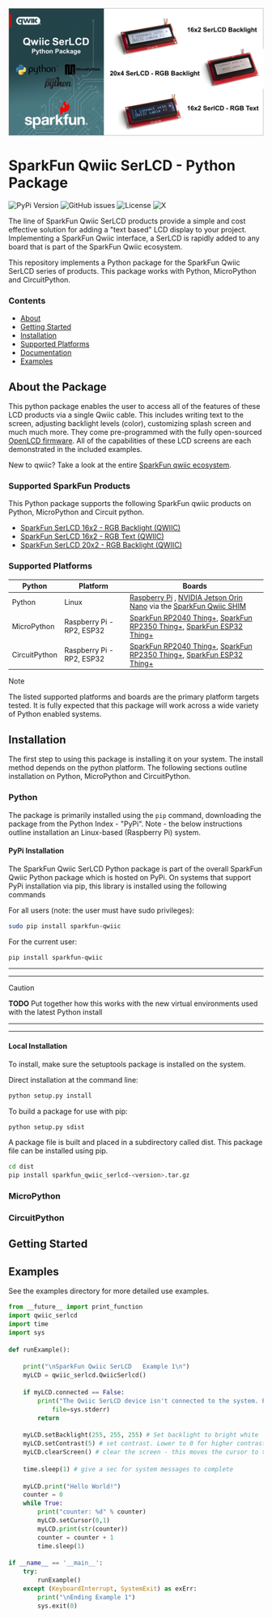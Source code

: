 ![Qwiic SerLCD Python Package](docs/images/gh-banner-py-qwiic-serlcd.png "qwiic SerLCD Python Package" )

# SparkFun Qwiic SerLCD - Python Package

![PyPi Version](https://img.shields.io/pypi/v/sparkfun_qwiic_serlcd)
![GitHub issues](https://img.shields.io/github/issues/sparkfun/Qwiic_SerLCD_Py)
![License](https://img.shields.io/github/license/sparkfun/Qwiic_SerLCD_Py)
![X](https://img.shields.io/twitter/follow/sparkfun)

The line of SparkFun Qwiic SerLCD products provide a simple and cost effective solution for adding a "text based" LCD display to your project. Implementing a SparkFun Qwiic interface, a SerLCD is rapidly added to any board that is part of the SparkFun Qwiic ecosystem.

This repository implements a Python package for the SparkFun Qwiic SerLCD series of products. This package works with Python, MicroPython and CircuitPython.

### Contents

* [About](#about-the-package)
* [Getting Started](#getting-started)
* [Installation](#installation)
* [Supported Platforms](#supported-platforms)
* [Documentation](https://docs.sparkfun.com/Qwiic_SerLCD_Py/)
* [Examples](#examples)

## About the Package

This python package enables the user to access all of the features of these LCD products via a single Qwiic cable. This includes writing text to the screen, adjusting backlight levels (color), customizing splash screen and much much more. They come pre-programmed with the fully open-sourced [OpenLCD firmware](https://github.com/sparkfun/OpenLCD). All of the capabilities of these LCD screens are each demonstrated in the included examples.


New to qwiic? Take a look at the entire [SparkFun qwiic ecosystem](https://www.sparkfun.com/qwiic).
### Supported SparkFun Products

This Python package supports the following SparkFun qwiic products on Python, MicroPython and Circuit python. 

* [SparkFun SerLCD 16x2 - RGB Backlight (QWIIC)](https://www.sparkfun.com/products/16396)
* [SparkFun SerLCD 16x2 - RGB Text (QWIIC)](https://www.sparkfun.com/products/16397)
* [SparkFun SerLCD 20x2 - RGB Backlight (QWIIC)](https://www.sparkfun.com/products/16398)

### Supported Platforms

| Python | Platform | Boards |
|--|--|--|
| Python | Linux | [Raspberry Pi](https://www.sparkfun.com/raspberry-pi-5-8gb.html) , [NVIDIA Jetson Orin Nano](https://www.sparkfun.com/nvidia-jetson-orin-nano-developer-kit.html) via the [SparkFun Qwiic SHIM](https://www.sparkfun.com/sparkfun-qwiic-shim-for-raspberry-pi.html) |
| MicroPython | Raspberry Pi - RP2, ESP32 | [SparkFun RP2040 Thing+](https://www.sparkfun.com/sparkfun-thing-plus-rp2040.html), [SparkFun RP2350 Thing+](https://www.sparkfun.com/sparkfun-thing-plus-rp2350.html), [SparkFun ESP32 Thing+](https://www.sparkfun.com/sparkfun-thing-plus-esp32-wroom-usb-c.html)
|CircuitPython | Raspberry Pi - RP2, ESP32 | [SparkFun RP2040 Thing+](https://www.sparkfun.com/sparkfun-thing-plus-rp2040.html), [SparkFun RP2350 Thing+](https://www.sparkfun.com/sparkfun-thing-plus-rp2350.html), [SparkFun ESP32 Thing+](https://www.sparkfun.com/sparkfun-thing-plus-esp32-wroom-usb-c.html)

> [!NOTE]
> The listed supported platforms and boards are the primary platform targets tested. It is fully expected that this package will work across a wide variety of Python enabled systems. 

## Installation 

The first step to using this package is installing it on your system. The install method depends on the python platform. The following sections outline installation on Python, MicroPython and CircuitPython.

### Python 

The package is primarily installed using the `pip` command, downloading the package from the Python Index - "PyPi". Note - the below instructions outline installation an Linux-based (Raspberry Pi) system.

#### PyPi Installation

The SparkFun Qwiic SerLCD Python package is part of the overall SparkFun Qwiic Python package which is hosted on PyPi. On systems that support PyPi installation via pip, this library is installed using the following commands

For all users (note: the user must have sudo privileges):
```sh
sudo pip install sparkfun-qwiic
```
For the current user:

```sh
pip install sparkfun-qwiic
```
---
---
> [!CAUTION]
> **TODO** Put together how this works with the new virtual environments used with the latest Python install
---
---
#### Local Installation
To install, make sure the setuptools package is installed on the system.

Direct installation at the command line:
```sh
python setup.py install
```

To build a package for use with pip:
```sh
python setup.py sdist
 ```
A package file is built and placed in a subdirectory called dist. This package file can be installed using pip.
```sh
cd dist
pip install sparkfun_qwiic_serlcd-<version>.tar.gz
```

### MicroPython

### CircuitPython

## Getting Started 

## Examples


See the examples directory for more detailed use examples.

```python
from __future__ import print_function
import qwiic_serlcd
import time
import sys

def runExample():

	print("\nSparkFun Qwiic SerLCD   Example 1\n")
	myLCD = qwiic_serlcd.QwiicSerlcd()

	if myLCD.connected == False:
		print("The Qwiic SerLCD device isn't connected to the system. Please check your connection", \
			file=sys.stderr)
		return

	myLCD.setBacklight(255, 255, 255) # Set backlight to bright white
	myLCD.setContrast(5) # set contrast. Lower to 0 for higher contrast.
	myLCD.clearScreen() # clear the screen - this moves the cursor to the home position as well

	time.sleep(1) # give a sec for system messages to complete
	
	myLCD.print("Hello World!")
	counter = 0
	while True:
		print("counter: %d" % counter)
		myLCD.setCursor(0,1)
		myLCD.print(str(counter))
		counter = counter + 1
		time.sleep(1)

if __name__ == '__main__':
	try:
		runExample()
	except (KeyboardInterrupt, SystemExit) as exErr:
		print("\nEnding Example 1")
		sys.exit(0)
```


